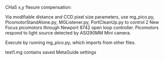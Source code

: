 CHaS x,y flexure compensation:

Via modifiable distance and CCD pixel size parameters, use mg_pico.py, PicomotorStandAlone.py, MGListener.py, PortCleanUp.py to control 2 New Focus picomotors through Newport 8742 open loop controller.
Picomotors respond to light source detected by ASI290MM Mini camera.

Execute by running mg_pico.py, which imports from other files.

test1.mg contains saved MetaGuide settings 
